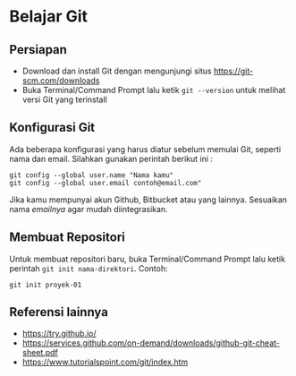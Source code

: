 # Belajar Git

## Persiapan

* Download dan install Git dengan mengunjungi situs https://git-scm.com/downloads
* Buka Terminal/Command Prompt lalu ketik `git --version` untuk melihat versi Git yang terinstall

## Konfigurasi Git
Ada beberapa konfigurasi yang harus diatur sebelum memulai Git, seperti nama dan email.
Silahkan gunakan perintah berikut ini :

```
git config --global user.name "Nama kamu"
git config --global user.email contoh@email.com"
```
Jika kamu mempunyai akun Github, Bitbucket atau yang lainnya. Sesuaikan nama _emailnya_ agar mudah diintegrasikan.

## Membuat Repositori

Untuk membuat repositori baru, buka Terminal/Command Prompt lalu ketik perintah `git init nama-direktori`. Contoh:
```
git init proyek-01
```


## Referensi lainnya

* https://try.github.io/
* https://services.github.com/on-demand/downloads/github-git-cheat-sheet.pdf
* https://www.tutorialspoint.com/git/index.htm
